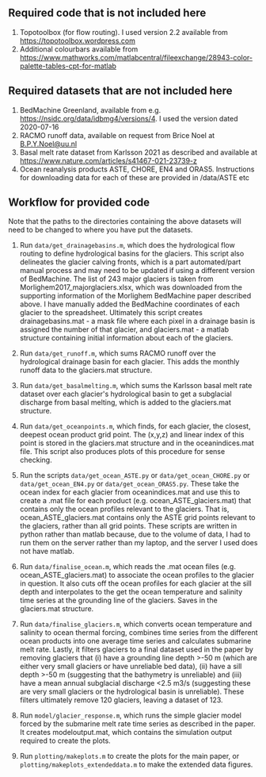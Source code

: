 ## Required code that is not included here

1. Topotoolbox (for flow routing). I used version 2.2 available from https://topotoolbox.wordpress.com
2. Additional colourbars available from https://www.mathworks.com/matlabcentral/fileexchange/28943-color-palette-tables-cpt-for-matlab

## Required datasets that are not included here

1. BedMachine Greenland, available from e.g. https://nsidc.org/data/idbmg4/versions/4. I used the version dated 2020-07-16
2. RACMO runoff data, available on request from Brice Noel at B.P.Y.Noel@uu.nl
3. Basal melt rate dataset from Karlsson 2021 as described and available at https://www.nature.com/articles/s41467-021-23739-z
4. Ocean reanalysis products ASTE, CHORE, EN4 and ORAS5. Instructions for downloading data for each of these are provided in /data/ASTE etc  

## Workflow for provided code

Note that the paths to the directories containing the above datasets will need to be changed to where you have put the datasets.

1. Run `data/get_drainagebasins.m`, which does the hydrological flow routing to define hydrological basins for the glaciers. This script also delineates the glacier calving fronts, which is a part automated/part manual process and may need to be updated if using a different version of BedMachine. The list of 243 major glaciers is taken from Morlighem2017_majorglaciers.xlsx, which was downloaded from the supporting information of the Morlighem BedMachine paper described above. I have manually added the BedMachine coordinates of each glacier to the spreadsheet. Ultimately this script creates drainagebasins.mat - a mask file where each pixel in a drainage basin is assigned the number of that glacier, and glaciers.mat - a matlab structure containing initial information about each of the glaciers.

2. Run `data/get_runoff.m`, which sums RACMO runoff over the hydrological drainage basin for each glacier. This adds the monthly runoff data to the glaciers.mat structure.

3. Run `data/get_basalmelting.m`, which sums the Karlsson basal melt rate dataset over each glacier's hydrological basin to get a subglacial discharge from basal melting, which is added to the glaciers.mat structure.

4. Run `data/get_oceanpoints.m`, which finds, for each glacier, the closest, deepest ocean product grid point. The (x,y,z) and linear index of this point is stored in the glaciers.mat structure and in the oceanindices.mat file. This script also produces plots of this procedure for sense checking.

5. Run the scripts `data/get_ocean_ASTE.py` or `data/get_ocean_CHORE.py` or `data/get_ocean_EN4.py` or `data/get_ocean_ORAS5.py`. These take the ocean index for each glacier from oceanindices.mat and use this to create a .mat file for each product (e.g. ocean_ASTE_glaciers.mat) that contains only the ocean profiles relevant to the glaciers. That is, ocean_ASTE_glaciers.mat contains only the ASTE grid points relevant to the glaciers, rather than all grid points. These scripts are written in python rather than matlab because, due to the volume of data, I had to run them on the server rather than my laptop, and the server I used does not have matlab.

6. Run `data/finalise_ocean.m`, which reads the .mat ocean files (e.g. ocean_ASTE_glaciers.mat) to associate the ocean profiles to the glacier in question. It also cuts off the ocean profiles for each glacier at the sill depth and interpolates to the get the ocean temperature and salinity time series at the grounding line of the glaciers. Saves in the glaciers.mat structure.

7. Run `data/finalise_glaciers.m`, which converts ocean temperature and salinity to ocean thermal forcing, combines time series from the different ocean products into one average time series and calculates submarine melt rate. Lastly, it filters glaciers to a final dataset used in the paper by removing glaciers that (i) have a grounding line depth >-50 m (which are either very small glaciers or have unreliable bed data), (ii) have a sill depth >-50 m (suggesting that the bathymetry is unreliable) and (iii) have a mean annual subglacial discharge <2.5 m3/s (suggesting these are very small glaciers or the hydrological basin is unreliable). These filters ultimately remove 120 glaciers, leaving a dataset of 123.

8. Run `model/glacier_response.m`, which runs the simple glacier model forced by the submarine melt rate time series as described in the paper. It creates modeloutput.mat, which contains the simulation output required to create the plots.

9. Run `plotting/makeplots.m` to create the plots for the main paper, or `plotting/makeplots_extendeddata.m` to make the extended data figures.
